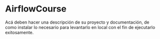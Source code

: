 # AirflowCourse
Acá deben hacer una descripción de su proyecto y documentación, de como instalar lo necesario para levantarlo en local con el fin de ejecutarlo exitosamente. 
